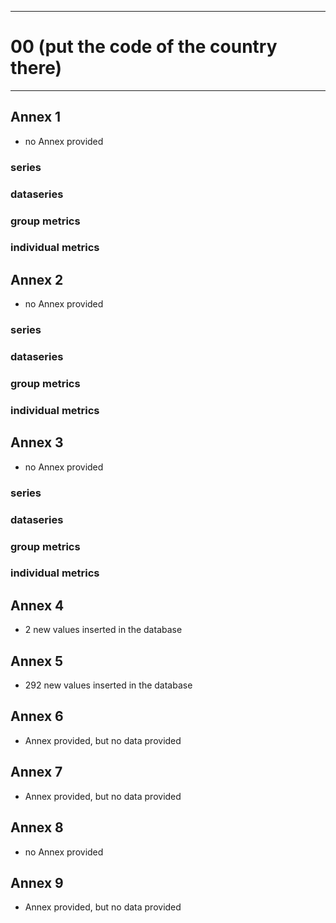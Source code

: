 -----------------------------------------------------------
# 00 (put the code of the country there) 
-----------------------------------------------------------

## Annex 1
* no Annex provided
### series

### dataseries


### group metrics


### individual metrics

## Annex 2
* no Annex provided
### series

### dataseries


### group metrics


### individual metrics



## Annex 3
* no Annex provided
### series

### dataseries


### group metrics


### individual metrics



## Annex 4
* 2 new values inserted in the database


## Annex 5
* 292 new values inserted in the database


## Annex 6
* Annex provided, but no data provided


## Annex 7
* Annex provided, but no data provided


## Annex 8
* no Annex provided

## Annex 9
* Annex provided, but no data provided



